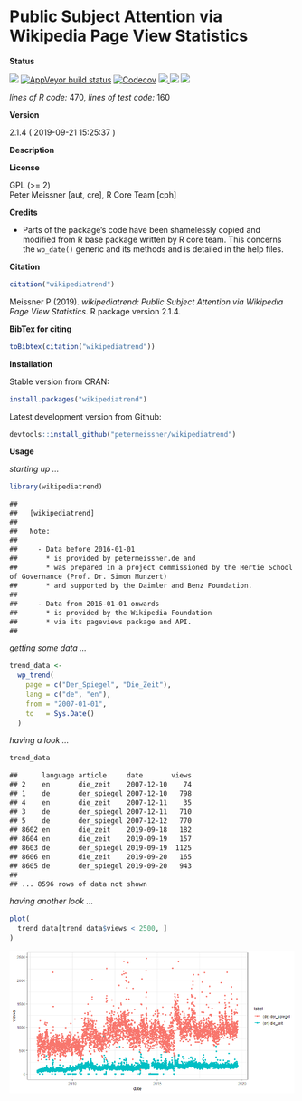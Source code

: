 
<!-- README.md is generated from README.Rmd. Please edit that file -->

# Public Subject Attention via Wikipedia Page View Statistics

**Status**

<a href="https://travis-ci.org/petermeissner/wikipediatrend"><img src="https://api.travis-ci.org/petermeissner/wikipediatrend.svg?branch=master"><a/>
[![AppVeyor build
status](https://ci.appveyor.com/api/projects/status/github/petermeissner/wikipediatrend?branch=master&svg=true)](https://ci.appveyor.com/project/petermeissner/wikipediatrend)
<a href="https://codecov.io/gh/petermeissner/wikipediatrend"><img src="https://codecov.io/gh/petermeissner/wikipediatrend/branch/master/graph/badge.svg" alt="Codecov" /></a>
<a href="https://cran.r-project.org/package=wikipediatrend">
<img src="http://www.r-pkg.org/badges/version/wikipediatrend"> </a>
<img src="http://cranlogs.r-pkg.org/badges/grand-total/wikipediatrend">
<img src="http://cranlogs.r-pkg.org/badges/wikipediatrend">

*lines of R code:* 470, *lines of test code:* 160

**Version**

2.1.4 ( 2019-09-21 15:25:37 )

**Description**

**License**

GPL (\>= 2) <br>Peter Meissner \[aut, cre\], R Core Team \[cph\]

**Credits**

  - Parts of the package’s code have been shamelessly copied and
    modified from R base package written by R core team. This concerns
    the `wp_date()` generic and its methods and is detailed in the help
    files.

**Citation**

``` r
citation("wikipediatrend")
```

Meissner P (2019). *wikipediatrend: Public Subject Attention via
Wikipedia Page View Statistics*. R package version 2.1.4.

**BibTex for citing**

``` r
toBibtex(citation("wikipediatrend"))
```

**Installation**

Stable version from CRAN:

``` r
install.packages("wikipediatrend")
```

Latest development version from Github:

``` r
devtools::install_github("petermeissner/wikipediatrend")
```

**Usage**

*starting up …*

``` r
library(wikipediatrend)
```

    ## 
    ##   [wikipediatrend]
    ##     
    ##   Note:
    ##     
    ##     - Data before 2016-01-01 
    ##       * is provided by petermeissner.de and
    ##       * was prepared in a project commissioned by the Hertie School of Governance (Prof. Dr. Simon Munzert)
    ##       * and supported by the Daimler and Benz Foundation.
    ##     
    ##     - Data from 2016-01-01 onwards 
    ##       * is provided by the Wikipedia Foundation
    ##       * via its pageviews package and API.
    ## 

*getting some data …*

``` r
trend_data <- 
  wp_trend(
    page = c("Der_Spiegel", "Die_Zeit"), 
    lang = c("de", "en"), 
    from = "2007-01-01",
    to   = Sys.Date()
  )
```

*having a look …*

``` r
trend_data
```

    ##      language article     date       views
    ## 2    en       die_zeit    2007-12-10    74
    ## 1    de       der_spiegel 2007-12-10   798
    ## 4    en       die_zeit    2007-12-11    35
    ## 3    de       der_spiegel 2007-12-11   710
    ## 5    de       der_spiegel 2007-12-12   770
    ## 8602 en       die_zeit    2019-09-18   182
    ## 8604 en       die_zeit    2019-09-19   157
    ## 8603 de       der_spiegel 2019-09-19  1125
    ## 8606 en       die_zeit    2019-09-20   165
    ## 8605 de       der_spiegel 2019-09-20   943
    ## 
    ## ... 8596 rows of data not shown

*having another look …*

``` r
plot(
  trend_data[trend_data$views < 2500, ]
)
```

![](man/figures/README-unnamed-chunk-17-1.png)<!-- -->
